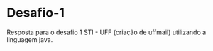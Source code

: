 # Desafio-1

Resposta para o desafio 1 STI - UFF (criação de uffmail) utilizando a linguagem java.  
